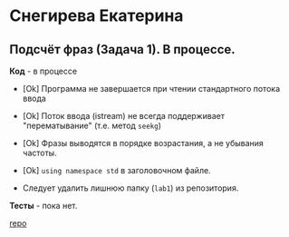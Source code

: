 # Снегирева Екатерина

## Подсчёт фраз (Задача 1). В процессе.

**Код** - в процессе

- [Ok] Программа не завершается при чтении стандартного потока ввода

- [Ok] Поток ввода (istream) не всегда поддерживает "перематывание" (т.е. метод `seekg`)

- [Ok] Фразы выводятся в порядке возрастания, а не убывания частоты.

- [Ok] `using namespace std` в заголовочном файле.

- Следует удалить лишнюю папку (`lab1`) из репозитория.

**Тесты** - пока нет.

[repo](https://bitbucket.org/snegireva_oop/spyair_kek)
